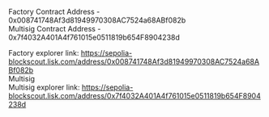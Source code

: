 Factory Contract Address - 0x008741748Af3d81949970308AC7524a68ABf082b  
Multisig Contract Address - 0x7f4032A401A4f761015e0511819b654F8904238d  

Factory explorer link: https://sepolia-blockscout.lisk.com/address/0x008741748Af3d81949970308AC7524a68ABf082b  
Multisig  
Multisig explorer link: https://sepolia-blockscout.lisk.com/address/0x7f4032A401A4f761015e0511819b654F8904238d
